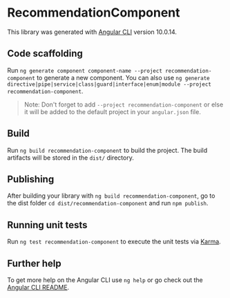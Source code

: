 # RecommendationComponent

This library was generated with [Angular CLI](https://github.com/angular/angular-cli) version 10.0.14.

## Code scaffolding

Run `ng generate component component-name --project recommendation-component` to generate a new component. You can also use `ng generate directive|pipe|service|class|guard|interface|enum|module --project recommendation-component`.
> Note: Don't forget to add `--project recommendation-component` or else it will be added to the default project in your `angular.json` file. 

## Build

Run `ng build recommendation-component` to build the project. The build artifacts will be stored in the `dist/` directory.

## Publishing

After building your library with `ng build recommendation-component`, go to the dist folder `cd dist/recommendation-component` and run `npm publish`.

## Running unit tests

Run `ng test recommendation-component` to execute the unit tests via [Karma](https://karma-runner.github.io).

## Further help

To get more help on the Angular CLI use `ng help` or go check out the [Angular CLI README](https://github.com/angular/angular-cli/blob/master/README.md).
